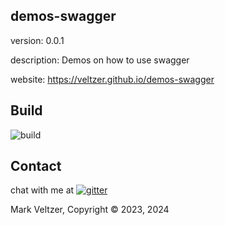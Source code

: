 ## demos-swagger

version: 0.0.1

description: Demos on how to use swagger

website: https://veltzer.github.io/demos-swagger

## Build

![build](https://github.com/veltzer/demos-swagger/workflows/build/badge.svg)


## Contact

chat with me at [![gitter](https://badges.gitter.im/Join%20Chat.svg)](https://gitter.im/veltzer/mark.veltzer)

Mark Veltzer, Copyright © 2023, 2024
